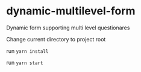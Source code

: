 # dynamic-multilevel-form

Dynamic form supporting multi level questionares

Change current directory to project root

run `yarn install`

run `yarn start`
